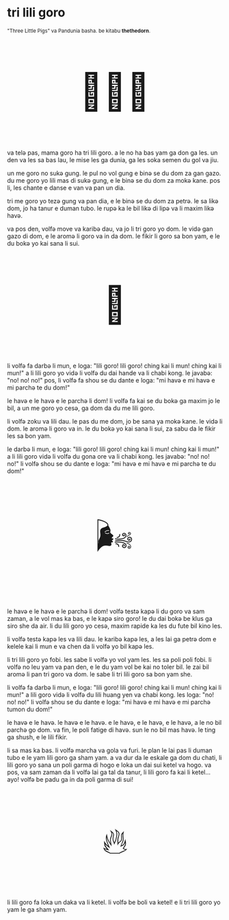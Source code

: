 # tri lili goro

<small>"Three Little Pigs" va Pandunia basha. be kitabu **thethedorn**.</small>

<p style="font-size:6em;text-align:center;">🐷🐷🐷</p>

va telə pas, mama goro ha tri lili goro.
a le no ha bas yam ga don ga les.
un den va les sa bas lau, le mise les ga dunia,
ga les soka semen du gol va jiu.

un me goro no sukə gung.
le pul no vol gung e binə se du dom za gan gazo.
du me goro yo lili mas di sukə gung,
e le binə se du dom za mokə kane.
pos li, les chante e danse e van va pan un dia.

tri me goro yo tezə gung va pan dia,
e le binə se du dom za petrə.
le sa likə dom,
jo ha tanur e duman tubo.
le rupə ka le bil likə di lipə va li maxim likə havə.

va pos den, volfə move va karibə dau, va jo li tri goro yo dom.
le vidə gan gazo di dom,
e le aromə li goro va in da dom.
le fikir li goro sa bon yam,
e le du bokə yo kai sana li sui.

<p style="font-size:6em;text-align:center;">🐺</p>

li volfə fa darbə li mun, e loga:
"lili goro! lili goro! ching kai li mun! ching kai li mun!"
a li lili goro yo vidə li volfə du dai hande va li chabi kong.
le javabə: "no! no! no!"
pos, li volfə fa shou se du dante e loga:
"mi havə e mi havə e mi parchə te du dom!"

le havə e le havə e le parchə li dom!
li volfə fa kai se du bokə ga maxim jo le bil,
a un me goro yo cesə,
ga dom da du me lili goro.

li volfə zoku va lili dau.
le pas du me dom, jo be sana ya mokə kane.
le vidə li dom.
le aromə li goro va in.
le du bokə yo kai sana li sui,
za sabu da le fikir les sa bon yam.

le darbə li mun, e loga:
"lili goro! lili goro! ching kai li mun! ching kai li mun!"
a li lili goro vidə li volfə du gona ore va li chabi kong.
les javabə: "no! no! no!"
li volfə shou se du dante e loga:
"mi havə e mi havə e mi parchə te du dom!"

<p style="font-size:6em;text-align:center;">🌬️</p>

le havə e le havə e le parchə li dom!
volfə testə kapə li du goro va sam zaman,
a le vol mas ka bas, e le kapə siro goro!
le du dai bokə be klus ga siro she da air.
li du lili goro yo cesə, maxim rapide ka les du fute bil kino les.

li volfə testə kapə les va lili dau.
le karibə kapə les,
a les lai ga petrə dom e kelele kai li mun
e va chen da li volfə yo bil kapə les.

li tri lili goro yo fobi.
les sabe li volfə yo vol yam les.
les sa poli poli fobi.
li volfə no leu yam va pan den,
e le du yam vol be kai no toler bil.
le zai bil aromə li pan tri goro va dom.
le sabe li tri lili goro sa bon yam she.

li volfə fa darbə li mun, e loga:
"lili goro! lili goro! ching kai li mun! ching kai li mun!"
a lili goro vidə li volfə du lili huang yen va chabi kong.
les loga: "no! no! no!"
li volfə shou se du dante e loga:
"mi havə e mi havə e mi parchə tumon du dom!"

le havə e le havə.
le havə e le havə.
e le havə, e le havə, e le havə,
a le no bil parchə go dom.
va fin, le poli fatige di havə.
sun le no bil mas havə.
le ting ga shush,
e le lili fikir.

li sa mas ka bas.
li volfə marcha va gola va furi.
le plan le lai pas li duman tubo e le yam lili goro ga sham yam.
a va dur da le eskale ga dom du chati,
li lili goro yo sana un poli garma di hogo e loka un dai sui ketel va hogo.
va pos, va sam zaman da li volfə lai ga tal da tanur,
li lili goro fa kai li ketel...
ayo! volfə be padu ga in da poli garma di sui!

<p style="font-size:6em;text-align:center;">🔥</p>

li lili goro fa loka un daka va li ketel.
li volfə be boli va ketel!
e li tri lili goro yo yam le ga sham yam.

